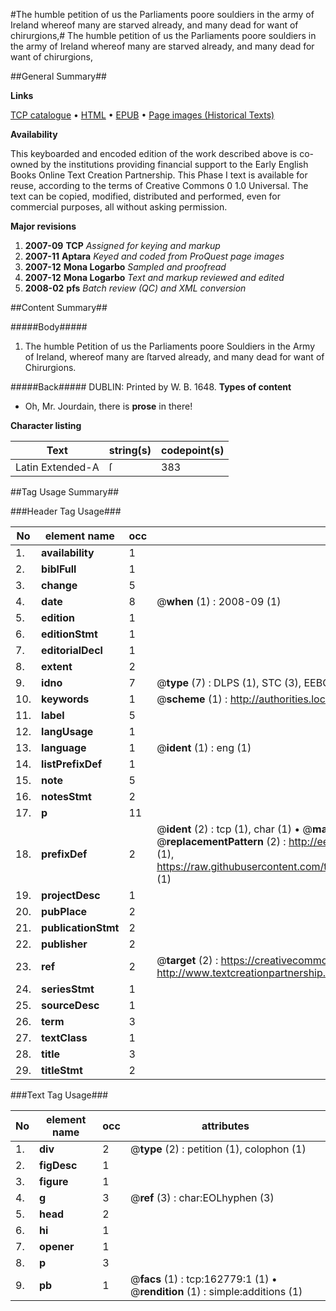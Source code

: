 #The humble petition of us the Parliaments poore souldiers in the army of Ireland whereof many are starved already, and many dead for want of chirurgions,#
The humble petition of us the Parliaments poore souldiers in the army of Ireland whereof many are starved already, and many dead for want of chirurgions,

##General Summary##

**Links**

[TCP catalogue](http://www.ota.ox.ac.uk/tcp/)  • 
[HTML](http://tei.it.ox.ac.uk/tcp/Texts-HTML/free/A86/A86846.html)  • 
[EPUB](http://tei.it.ox.ac.uk/tcp/Texts-EPUB/free/A86/A86846.epub) • 
[Page images (Historical Texts)](https://data.historicaltexts.jisc.ac.uk/view?pubId=eebo-99869550e&pageId=eebo-99869550e-162779-1)

**Availability**

This keyboarded and encoded edition of the
	       work described above is co-owned by the institutions
	       providing financial support to the Early English Books
	       Online Text Creation Partnership. This Phase I text is
	       available for reuse, according to the terms of Creative
	       Commons 0 1.0 Universal. The text can be copied,
	       modified, distributed and performed, even for
	       commercial purposes, all without asking permission.

**Major revisions**

1. __2007-09__ __TCP__ *Assigned for keying and markup*
1. __2007-11__ __Aptara__ *Keyed and coded from ProQuest page images*
1. __2007-12__ __Mona Logarbo__ *Sampled and proofread*
1. __2007-12__ __Mona Logarbo__ *Text and markup reviewed and edited*
1. __2008-02__ __pfs__ *Batch review (QC) and XML conversion*

##Content Summary##

#####Body#####

1. The humble Petition of us the Parliaments poore Souldiers in the
Army of Ireland, whereof many are ſtarved already, and many dead for want of Chirurgions.

#####Back#####
DUBLIN: Printed by W. B. 1648.
**Types of content**

  * Oh, Mr. Jourdain, there is **prose** in there!

**Character listing**


|Text|string(s)|codepoint(s)|
|---|---|---|
|Latin Extended-A|ſ|383|

##Tag Usage Summary##

###Header Tag Usage###

|No|element name|occ|attributes|
|---|---|---|---|
|1.|__availability__|1||
|2.|__biblFull__|1||
|3.|__change__|5||
|4.|__date__|8| @__when__ (1) : 2008-09 (1)|
|5.|__edition__|1||
|6.|__editionStmt__|1||
|7.|__editorialDecl__|1||
|8.|__extent__|2||
|9.|__idno__|7| @__type__ (7) : DLPS (1), STC (3), EEBO-CITATION (1), PROQUEST (1), VID (1)|
|10.|__keywords__|1| @__scheme__ (1) : http://authorities.loc.gov/ (1)|
|11.|__label__|5||
|12.|__langUsage__|1||
|13.|__language__|1| @__ident__ (1) : eng (1)|
|14.|__listPrefixDef__|1||
|15.|__note__|5||
|16.|__notesStmt__|2||
|17.|__p__|11||
|18.|__prefixDef__|2| @__ident__ (2) : tcp (1), char (1)  •  @__matchPattern__ (2) : ([0-9\-]+):([0-9IVX]+) (1), (.+) (1)  •  @__replacementPattern__ (2) : http://eebo.chadwyck.com/downloadtiff?vid=$1&page=$2 (1), https://raw.githubusercontent.com/textcreationpartnership/Texts/master/tcpchars.xml#$1 (1)|
|19.|__projectDesc__|1||
|20.|__pubPlace__|2||
|21.|__publicationStmt__|2||
|22.|__publisher__|2||
|23.|__ref__|2| @__target__ (2) : https://creativecommons.org/publicdomain/zero/1.0/ (1), http://www.textcreationpartnership.org/docs/. (1)|
|24.|__seriesStmt__|1||
|25.|__sourceDesc__|1||
|26.|__term__|3||
|27.|__textClass__|1||
|28.|__title__|3||
|29.|__titleStmt__|2||


###Text Tag Usage###

|No|element name|occ|attributes|
|---|---|---|---|
|1.|__div__|2| @__type__ (2) : petition (1), colophon (1)|
|2.|__figDesc__|1||
|3.|__figure__|1||
|4.|__g__|3| @__ref__ (3) : char:EOLhyphen (3)|
|5.|__head__|2||
|6.|__hi__|1||
|7.|__opener__|1||
|8.|__p__|3||
|9.|__pb__|1| @__facs__ (1) : tcp:162779:1 (1)  •  @__rendition__ (1) : simple:additions (1)|
